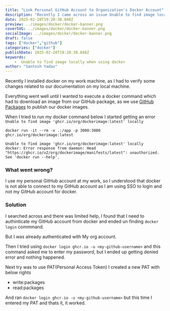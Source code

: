 ```yaml
---
title: "Link Personal GitHub Account to Organization's Docker Account"
description: "Recently I came across an issue Unable to find image locally when using docker and wanted to document the solution for myself"
date: 2025-02-20T19:20:38.848Z
preview: ../images/docker/docker-banner.png
coverSVG: ../images/docker/docker-banner.png
socialImage: ../images/docker/docker-banner.png
draft: false
tags: ["docker","github"]
categories: ["docker"]
publishDate: 2025-02-20T19:20:38.848Z
keywords:
    -  Unable to find image locally when using docker 
author: "Santosh Yadav"
---
```


Recently I installed docker on my work machine, as I had to verify some changes related to our documentation on my local machine.

Everything went well until I wanted to execute a docker command which had to download an image from our GitHub package, as we use [GitHub Packages](https://docs.github.com/en/packages/learn-github-packages/introduction-to-github-packages) to publish our docker images.

When I tried to run my docker command below I started getting an error `Unable to find image 'ghcr.io/org/dockerimage:latest' locally`

```shell
docker run -it --rm -v .:/app -p 3000:3000 ghcr.io/org/dockerimage:latest

Unable to find image 'ghcr.io/org/dockerimage:latest' locally
docker: Error response from daemon: Head "https://ghcr.io/v2/org/dockerimage/manifests/latest": unauthorized.
See 'docker run --help'.
```

### What went wrong? 

I use my personal GitHub account at my work, so I understood that docker is not able to connect to my GitHub account as I am using SSO to login and not my GitHub account for docker.

### Solution 

I searched across and there was limited help, I found that I need to authinticate my GitHub account from docker and ended un finding `docker login` commmand.

But I was already authenticated with My org account.

Then I tried using `docker login ghcr.io -u <my-github-username>` and this command asked me to enter my password, but I ended up getting denied error and nothing happened.

Next try was to use PAT(Personal Access Token) I created a new PAT with below rights

- write:packages
- read:packages

And ran `docker login ghcr.io -u <my-github-username>` but this time I entered my PAT and thats it, it worked.


